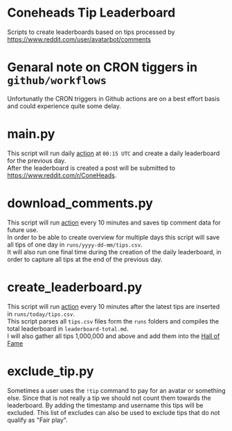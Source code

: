 # Coneheads Tip Leaderboard
Scripts to create leaderboards based on tips processed by https://www.reddit.com/user/avatarbot/comments

# Genaral note on CRON tiggers in `github/workflows`
Unfortunatly the CRON triggers in Github actions are on a best effort basis and could experience quite some delay.  

# main.py
This script will run daily [action](.github/workflows/cron.yml) at `00:15 UTC` and create a daily leaderboard for the previous day.  
After the leaderboard is created a post will be submitted to https://www.reddit.com/r/ConeHeads.

# download_comments.py
This script will run [action](.github/workflows/download_comments.yml) every 10 minutes and saves tip comment data for future use.  
In order to be able to create overview for multiple days this script will save all tips of one day in `runs/yyyy-dd-mm/tips.csv`.  
It will also run one final time during the creation of the daily leaderboard, in order to capture all tips at the end of the previous day.

# create_leaderboard.py
This script will run [action](.github/workflows/download_comments.yml) every 10 minutes after the latest tips are inserted in `runs/today/tips.csv`.  
This script parses all `tips.csv` files form the `runs` folders and compiles the total leaderboard in `leaderboard-total.md`.  
I will also gather all tips 1,000,000 and above and add them into the [Hall of Fame](hall-of-fame.md)

# exclude_tip.py
Sometimes a user uses the `!tip` command to pay for an avatar or something else. Since that is not really a tip we should not count them towards the leaderboard. By adding the timestamp and username this tips will be excluded. This list of excludes can also be used to exclude tips that do not qualify as "Fair play". 
